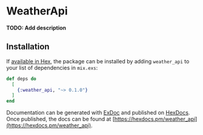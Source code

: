 # WeatherApi

**TODO: Add description**

## Installation

If [available in Hex](https://hex.pm/docs/publish), the package can be installed
by adding `weather_api` to your list of dependencies in `mix.exs`:

```elixir
def deps do
  [
    {:weather_api, "~> 0.1.0"}
  ]
end
```

Documentation can be generated with [ExDoc](https://github.com/elixir-lang/ex_doc)
and published on [HexDocs](https://hexdocs.pm). Once published, the docs can
be found at [https://hexdocs.pm/weather_api](https://hexdocs.pm/weather_api).

